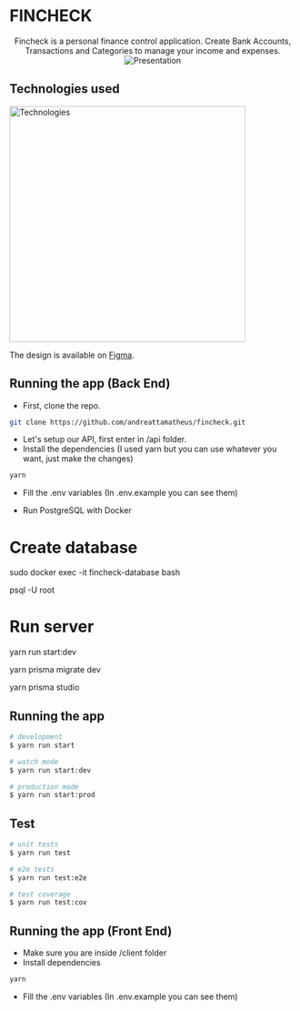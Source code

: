 # FINCHECK

<p align="center">
  Fincheck is a personal finance control application. Create Bank Accounts, Transactions and Categories to manage your income and expenses.
  <img src="https://i.imgur.com/STaFeCm.png" alt="Presentation" />
</p>

## Technologies used

<img src="https://skillicons.dev/icons?i=html,css,javascript,typescript,docker,git,prisma,nodejs,nestjs,react,vite,tailwindcss" width="415px" alt="Technologies" />

The design is available on [Figma](https://www.figma.com/file/RRBEBWgyQZbEYPQhzOc1OQ/Fincheck).

## Running the app (Back End)

- First, clone the repo.

```bash
git clone https://github.com/andreattamatheus/fincheck.git

```

- Let's setup our API, first enter in /api folder.
- Install the dependencies (I used yarn but you can use whatever you want, just make the changes)

```bash
yarn
```

- Fill the .env variables (In .env.example you can see them)

- Run PostgreSQL with Docker

# Create database

sudo docker exec -it fincheck-database bash

psql -U root

# Run server

yarn run start:dev

yarn prisma migrate dev

yarn prisma studio

## Running the app

```bash
# development
$ yarn run start

# watch mode
$ yarn run start:dev

# production mode
$ yarn run start:prod
```

## Test

```bash
# unit tests
$ yarn run test

# e2e tests
$ yarn run test:e2e

# test coverage
$ yarn run test:cov
```

## Running the app (Front End)

- Make sure you are inside /client folder
- Install dependencies

```bash
yarn
```

- Fill the .env variables (In .env.example you can see them)
